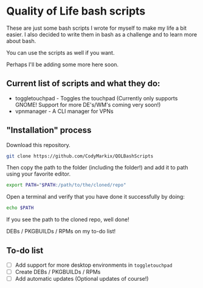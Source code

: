 # Quality of Life bash scripts

These are just some bash scripts I wrote for myself to make my life a bit easier. I also decided to write them in bash as a challenge and to learn more about bash.

You can use the scripts as well if you want.

Perhaps I'll be adding some more here soon.

## Current list of scripts and what they do:

- toggletouchpad - Toggles the touchpad (Currently only supports GNOME! Support for more DE's/WM's coming very soon!)
- vpnmanager - A CLI manager for VPNs

## "Installation" process

Download this repository.

```bash
git clone https://github.com/CodyMarkix/QOLBashScripts
```

Then copy the path to the folder (including the folder!) and add it to path using your favorite editor.

```bash
export PATH="$PATH:/path/to/the/cloned/repo"
```

Open a terminal and verify that you have done it successfully by doing:

```bash
echo $PATH
```

If you see the path to the cloned repo, well done!

DEBs / PKGBUILDs / RPMs on my to-do list!

## To-do list

- [ ] Add support for more desktop environments in `toggletouchpad`
- [ ] Create DEBs / PKGBUILDs / RPMs
- [ ] Add automatic updates (Optional updates of course!)
